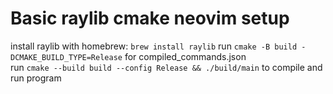 # Basic raylib cmake neovim setup
install raylib with homebrew: `brew install raylib`
run `cmake -B build -DCMAKE_BUILD_TYPE=Release` for compiled_commands.json  
run `cmake --build build --config Release && ./build/main` to compile and run program
